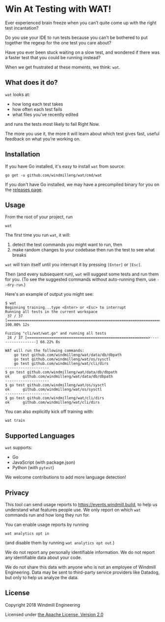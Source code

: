 # Win At Testing with WAT!

Ever experienced brain freeze when you can’t quite come up with the right test
incantation?

Do you use your IDE to run tests because you can’t be bothered to put together
the regexp for the one test you care about?

Have you ever been stuck waiting on a slow test, and wondered if there was a
faster test that you could be running instead?

When we get frustrated at these moments, we think: `wat`.

## What does it do?

`wat` looks at:

- how long each test takes
- how often each test fails
- what files you’ve recently edited

and runs the tests most likely to fail Right Now.

The more you use it, the more it will learn about which test gives fast,
useful feedback on what you’re working on.

## Installation

If you have Go installed, it's easy to install `wat` from source:

```
go get -u github.com/windmilleng/wat/cmd/wat
```

If you don't have Go installed, we may have a precompiled binary for you on the [releases page](https://github.com/windmilleng/wat/releases).

## Usage

From the root of your project, run

```
wat
```

The first time you run `wat`, it will:

1) detect the test commands you might want to run, then
2) make random changes to your codebase then run the test to see what breaks

`wat` will train itself until you interrupt it by pressing `[Enter]` or `[Esc]`.

Then (and every subsequent run), `wat` will suggest some tests and run them for you. (To see the suggested commands without auto-running them, use `--dry-run`.)

Here's an example of output you might see:

```
$ wat
Beginning training...type <Enter> or <Esc> to interrupt
Running all tests in the current workspace
 37 / 37 [==========================================================================] 100.00% 12s

Fuzzing "cli/wat/wat.go" and running all tests
 24 / 37 [=======================================================>------------------] 66.22% 8s

WAT will run the following commands:
	go test github.com/windmilleng/wat/data/db/dbpath
	go test github.com/windmilleng/wat/os/sysctl
	go test github.com/windmilleng/wat/cli/dirs
--------------------
$ go test github.com/windmilleng/wat/data/db/dbpath
ok  	github.com/windmilleng/wat/data/db/dbpath
--------------------
$ go test github.com/windmilleng/wat/os/sysctl
ok  	github.com/windmilleng/wat/os/sysctl	
--------------------
$ go test github.com/windmilleng/wat/cli/dirs
ok  	github.com/windmilleng/wat/cli/dirs	
```

You can also explicitly kick off training with:
```
wat train
```

## Supported Languages

`wat` supports:

- Go
- JavaScript (with package.json)
- Python (with `pytest`)

We welcome contributions to add more language detection!


## Privacy

This tool can send usage reports to https://events.windmill.build, to help us
understand what features people use. We only report on which `wat` commands
run and how long they run for.

You can enable usage reports by running

```
wat analytics opt in
```

(and disable them by running `wat analytics opt out`.)

We do not report any personally identifiable information. We do not report any
identifiable data about your code.

We do not share this data with anyone who is not an employee of Windmill
Engineering.  Data may be sent to third-party service providers like Datadog,
but only to help us analyze the data.

## License
Copyright 2018 Windmill Engineering

Licensed under [the Apache License, Version 2.0](LICENSE)

